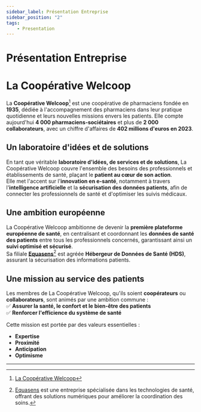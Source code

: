 ```yaml
---
sidebar_label: Présentation Entreprise
sidebar_position: "2"
tags: 
    - Presentation
---
```

# Présentation Entreprise
# La Coopérative Welcoop

La **Coopérative Welcoop**[^1] est une coopérative de pharmaciens fondée en **1935**, dédiée à l'accompagnement des pharmaciens dans leur pratique quotidienne et leurs nouvelles missions envers les patients. Elle compte aujourd'hui **4 000 pharmaciens-sociétaires** et plus de **2 000 collaborateurs**, avec un chiffre d'affaires de **402 millions d'euros en 2023**.

## Un laboratoire d'idées et de solutions

En tant que véritable **laboratoire d'idées, de services et de solutions**, La Coopérative Welcoop couvre l'ensemble des besoins des professionnels et établissements de santé, plaçant le **patient au cœur de son action**.  
Elle met l'accent sur l'**innovation en e-santé**, notamment à travers l'**intelligence artificielle** et la **sécurisation des données patients**, afin de connecter les professionnels de santé et d'optimiser les suivis médicaux.

## Une ambition européenne

La Coopérative Welcoop ambitionne de devenir la **première plateforme européenne de santé**, en centralisant et coordonnant les **données de santé des patients** entre tous les professionnels concernés, garantissant ainsi un **suivi optimisé et sécurisé**.  
Sa filiale [**Equasens**](./Equipe.md)[^2] est agréée **Hébergeur de Données de Santé (HDS)**, assurant la sécurisation des informations patients. 

## Une mission au service des patients

Les membres de La Coopérative Welcoop, qu'ils soient **coopérateurs** ou **collaborateurs**, sont animés par une ambition commune :  
✅ **Assurer la santé, le confort et le bien-être des patients**  
✅ **Renforcer l'efficience du système de santé**  

Cette mission est portée par des valeurs essentielles :  
- **Expertise**  
- **Proximité**  
- **Anticipation**  
- **Optimisme**  

___ 
[^1]: [La Coopérative Welcoop](https://www.lacooperativewelcoop.com/)
[^2]: [Equasens](https://www.equasens.com/) est une entreprise spécialisée dans les technologies de santé, offrant des solutions numériques pour améliorer la coordination des soins.